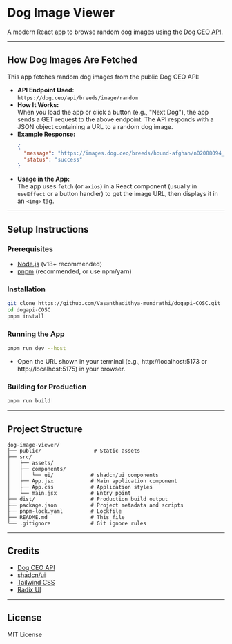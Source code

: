 # Dog Image Viewer

A modern React app to browse random dog images using the [Dog CEO API](https://dog.ceo/dog-api/).

---

## How Dog Images Are Fetched

This app fetches random dog images from the public Dog CEO API:

- **API Endpoint Used:**  
  `https://dog.ceo/api/breeds/image/random`
- **How It Works:**  
  When you load the app or click a button (e.g., "Next Dog"), the app sends a GET request to the above endpoint. The API responds with a JSON object containing a URL to a random dog image.
- **Example Response:**
  ```json
  {
    "message": "https://images.dog.ceo/breeds/hound-afghan/n02088094_1003.jpg",
    "status": "success"
  }
  ```
- **Usage in the App:**  
  The app uses `fetch` (or `axios`) in a React component (usually in `useEffect` or a button handler) to get the image URL, then displays it in an `<img>` tag.

---

## Setup Instructions

### Prerequisites

- [Node.js](https://nodejs.org/) (v18+ recommended)
- [pnpm](https://pnpm.io/) (recommended, or use npm/yarn)

### Installation

```bash
git clone https://github.com/Vasanthadithya-mundrathi/dogapi-COSC.git
cd dogapi-COSC
pnpm install
```

### Running the App

```bash
pnpm run dev --host
```

- Open the URL shown in your terminal (e.g., http://localhost:5173 or http://localhost:5175) in your browser.

### Building for Production

```bash
pnpm run build
```

---

## Project Structure

```
dog-image-viewer/
├── public/                 # Static assets
├── src/
│   ├── assets/
│   ├── components/
│   │   └── ui/            # shadcn/ui components
│   ├── App.jsx            # Main application component
│   ├── App.css            # Application styles
│   └── main.jsx           # Entry point
├── dist/                  # Production build output
├── package.json           # Project metadata and scripts
├── pnpm-lock.yaml         # Lockfile
├── README.md              # This file
└── .gitignore             # Git ignore rules
```

---

## Credits

- [Dog CEO API](https://dog.ceo/dog-api/)
- [shadcn/ui](https://ui.shadcn.com/)
- [Tailwind CSS](https://tailwindcss.com/)
- [Radix UI](https://www.radix-ui.com/)

---

## License

MIT License
